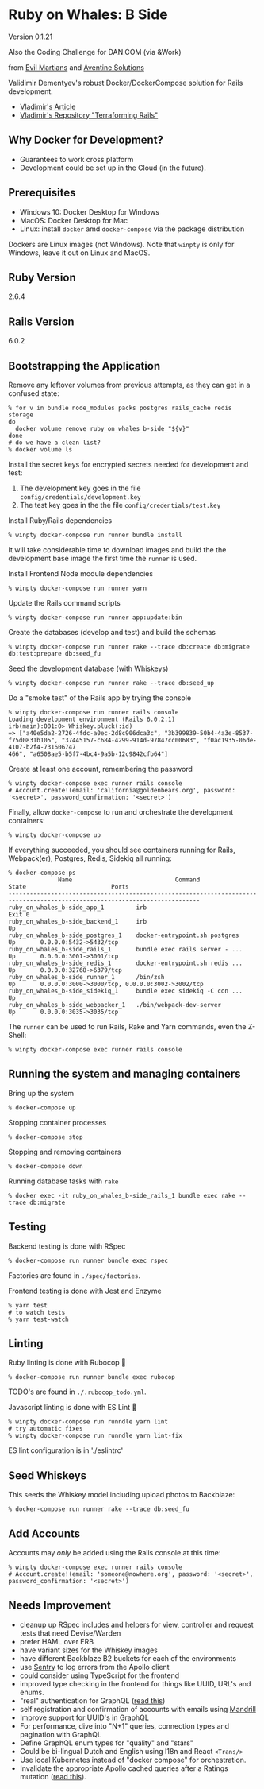 # Ruby on Whales: B Side
Version 0.1.21

Also the Coding Challenge for DAN.COM (via &Work)

from [Evil Martians](https://evilmartians.com/chronicles) and [Aventine Solutions](https://aventine.solutions/)

Validimir Dementyev's robust Docker/DockerCompose solution for Rails development.

* [Vladimir's Article](https://evilmartians.com/chronicles/ruby-on-whales-docker-for-ruby-rails-development)
* [Vladimir's Repository "Terraforming Rails"](https://github.com/evilmartians/terraforming-rails)

## Why Docker for Development?
* Guarantees to work cross platform
* Development could be set up in the Cloud (in the future).

## Prerequisites
* Windows 10: Docker Desktop for Windows
* MacOS: Docker Desktop for Mac
* Linux: install `docker` amd `docker-compose` via the package distribution

Dockers are Linux images (not Windows).
Note that `winpty` is only for Windows, leave it out on Linux and MacOS.

## Ruby Version
2.6.4

## Rails Version
6.0.2

## Bootstrapping the Application
Remove any leftover volumes from previous attempts, as they can get in a confused state:
```shell
% for v in bundle node_modules packs postgres rails_cache redis storage
do
  docker volume remove ruby_on_whales_b-side_"${v}"
done
# do we have a clean list?
% docker volume ls
```

Install the secret keys for encrypted secrets needed for development and test:
1) The development key goes in the file `config/credentials/development.key`
2) The test key goes in the the file `config/credentials/test.key`

Install Ruby/Rails dependencies
```shell
% winpty docker-compose run runner bundle install
```
It will take considerable time to download images and build the the development base image 
the first time the `runner` is used.

Install Frontend Node module dependencies
```shell
% winpty docker-compose run runner yarn
```

Update the Rails command scripts
```shell
% winpty docker-compose run runner app:update:bin
```

Create the databases (develop and test) and build the schemas
```shell
% winpty docker-compose run runner rake --trace db:create db:migrate db:test:prepare db:seed_fu
```

Seed the development database (with Whiskeys)
```shell
% winpty docker-compose run runner rake --trace db:seed_up
```

Do a "smoke test" of the Rails app by trying the console
```shell
% winpty docker-compose run runner rails console
Loading development environment (Rails 6.0.2.1)
irb(main):001:0> Whiskey.pluck(:id)
=> ["a40e5da2-2726-4fdc-a0ec-2d8c906dca3c", "3b399839-50b4-4a3e-8537-f75d0831b105", "37445157-c684-4299-914d-97847cc00683", "f0ac1935-06de-4107-b2f4-731606747
466", "a6508ae5-b5f7-4bc4-9a5b-12c9842cfb64"]
```

Create at least one account, remembering the password
```shell
% winpty docker-compose exec runner rails console
# Account.create!(email: 'california@goldenbears.org', password: '<secret>', password_confirmation: '<secret>')
```

Finally, allow `docker-compose` to run and orchestrate the development containers:
```shell
% winpty docker-compose up
```

If everything succeeded, you should see containers running for Rails, Webpack(er), Postgres, Redis,
Sidekiq all running:
```shell
% docker-compose ps
              Name                             Command               State                        Ports
----------------------------------------------------------------------------------------------------------------------------
ruby_on_whales_b-side_app_1         irb                              Exit 0
ruby_on_whales_b-side_backend_1     irb                              Up
ruby_on_whales_b-side_postgres_1    docker-entrypoint.sh postgres    Up       0.0.0.0:5432->5432/tcp
ruby_on_whales_b-side_rails_1       bundle exec rails server - ...   Up       0.0.0.0:3001->3001/tcp
ruby_on_whales_b-side_redis_1       docker-entrypoint.sh redis ...   Up       0.0.0.0:32768->6379/tcp
ruby_on_whales_b-side_runner_1      /bin/zsh                         Up       0.0.0.0:3000->3000/tcp, 0.0.0.0:3002->3002/tcp
ruby_on_whales_b-side_sidekiq_1     bundle exec sidekiq -C con ...   Up
ruby_on_whales_b-side_webpacker_1   ./bin/webpack-dev-server         Up       0.0.0.0:3035->3035/tcp
```

The `runner` can be used to run Rails, Rake and Yarn commands, even the Z-Shell:

```shell
% winpty docker-compose exec runner rails console
```

## Running the system and managing containers

Bring up the system
```shell
% docker-compose up
```
Stopping container processes
```shell
% docker-compose stop
```
Stopping and removing containers
```shell
% docker-compose down
```
Running database tasks with `rake`
```shell
% docker exec -it ruby_on_whales_b-side_rails_1 bundle exec rake --trace db:migrate
```

## Testing
Backend testing is done with RSpec
```shell
% docker-compose run runner bundle exec rspec
```
Factories are found in `./spec/factories`.

Frontend testing is done with Jest and Enzyme
```shell
% yarn test
# to watch tests
% yarn test-watch
```

## Linting
Ruby linting is done with Rubocop :cop:
```shell
% docker-compose run runner bundle exec rubocop
```
TODO's are found in `./.rubocop_todo.yml`.

Javascript linting is done with ES Lint :cop:
```shell
% winpty docker-compose run runndle yarn lint
# try automatic fixes
% winpty docker-compose run runndle yarn lint-fix
```
ES lint configuration is in './eslintrc'


## Seed Whiskeys
This seeds the Whiskey model including upload photos to Backblaze: 
```shell
% docker-compose run runner rake --trace db:seed_fu
```

## Add Accounts
Accounts may *only* be added using the Rails console at this time:
```shell
% winpty docker-compose exec runner rails console
# Account.create!(email: 'someone@nowhere.org', password: '<secret>', password_confirmation: '<secret>')
```


## Needs Improvement
* cleanup up RSpec includes and helpers for view, controller and request tests that need Devise/Warden
* prefer HAML over ERB
* have variant sizes for the Whiskey images
* have different Backblaze B2 buckets for each of the environments
* use [Sentry](https://sentry.io) to log errors from the Apollo client
* could consider using TypeScript for the frontend
* improved type checking in the frontend for things like UUID,  URL's and enums.
* "real" authentication for GraphQL ([read this](https://www.howtographql.com/graphql-ruby/4-authentication/))
* self registration and confirmation of accounts with emails using [Mandrill](https://mandrillapp.com)
* Improve support for UUID's in GraphQL
* For performance, dive into "N+1" queries, connection types and pagination with GraphQL
* Define GraphQL enum types for "quality" and "stars"
* Could be bi-lingual Dutch and English using I18n and React `<Trans/>`
* Use local Kubernetes instead of "docker compose" for orchestration.
* Invalidate the appropriate Apollo cached queries after a Ratings mutation 
  ([read this](https://medium.com/@martinseanhunt/how-to-invalidate-cached-data-in-apollo-and-handle-updating-paginated-queries-379e4b9e4698)).
